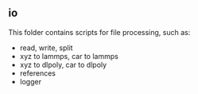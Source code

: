 ## io
This folder contains scripts for file processing, such as:
* read, write, split
* xyz to lammps, car to lammps
* xyz to dlpoly, car to dlpoly
* references
* logger